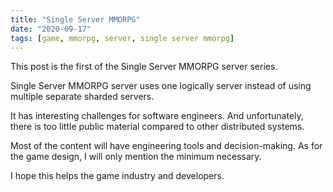 ```yaml
---
title: "Single Server MMORPG"
date: "2020-09-17"
tags: [game, mmorpg, server, single server mmorpg]
---
```


This post is the first of the Single Server MMORPG server series. 

Single Server MMORPG server uses one logically server instead of using multiple separate sharded servers.

It has interesting challenges for software engineers. And unfortunately, there is too little public material compared to other distributed systems.

Most of the content will have engineering tools and decision-making. As for the game design, I will only mention the minimum necessary.

I hope this helps the game industry and developers.
